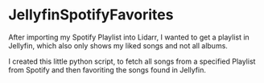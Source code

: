 
# JellyfinSpotifyFavorites

After importing my Spotify Playlist into Lidarr, I wanted to get a playlist in Jellyfin, which also only shows my liked songs and not all albums.

I created this little python script, to fetch all songs from a specified Playlist from Spotify and then favoriting the songs found in Jellyfin.

